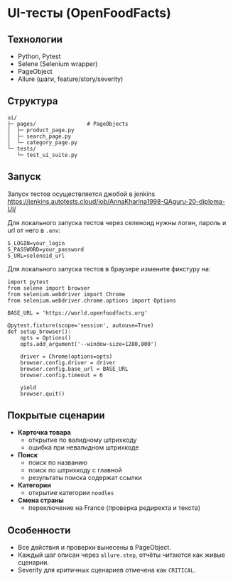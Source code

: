 # UI-тесты (OpenFoodFacts)

## Технологии
- Python, Pytest  
- Selene (Selenium wrapper)  
- PageObject  
- Allure (шаги, feature/story/severity)  

## Структура
```
ui/
├─ pages/                # PageObjects
│  ├─ product_page.py
│  ├─ search_page.py
│  └─ category_page.py
└─ tests/
   └─ test_ui_suite.py
```

## Запуск

Запуск тестов осуществляется джобой в jenkins
https://jenkins.autotests.cloud/job/AnnaKharina1998-QAguru-20-diploma-UI/

Для локального запуска тестов через селеноид нужны логин, пароль и url от него в `.env`:
```
S_LOGIN=your_login
S_PASSWORD=your_password
S_URL=selenoid_url
```
Для локального запуска тестов в браузере измените фикстуру на:
```
import pytest
from selene import browser
from selenium.webdriver import Chrome
from selenium.webdriver.chrome.options import Options

BASE_URL = 'https://world.openfoodfacts.org'

@pytest.fixture(scope='session', autouse=True)
def setup_browser():
    opts = Options()
    opts.add_argument('--window-size=1280,800')

    driver = Chrome(options=opts) 
    browser.config.driver = driver
    browser.config.base_url = BASE_URL
    browser.config.timeout = 6

    yield
    browser.quit()
```

## Покрытые сценарии
- **Карточка товара**
  - открытие по валидному штрихкоду
  - ошибка при невалидном штрихкоде
- **Поиск**
  - поиск по названию
  - поиск по штрихкоду с главной
  - результаты поиска содержат ссылки
- **Категории**
  - открытие категории `noodles`
- **Смена страны**
  - переключение на France (проверка редиректа и текста)

## Особенности
- Все действия и проверки вынесены в PageObject.  
- Каждый шаг описан через `allure.step`, отчёты читаются как живые сценарии.  
- Severity для критичных сценариев отмечена как `CRITICAL`.  
